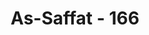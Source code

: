 ---
title: "As-Saffat - 166"
no: 166
arabic_no: ١٦٦
ayah: وَاِنَّا لَنَحْنُ الْمُسَبِّحُوْنَ
translation: "Dan sungguh, kami benar-benar terus bertasbih (kepada Allah)."
tafsir: "Kemudian Allah menjelaskan perilaku malaikat bahwa mereka selalu bertasbih kepada-Nya. Bertasbih adalah mensucikan Allah dari sifat-sifat yang tidak layak bagi-Nya, baik berupa sifat-sifat kekurangan, seperti lemah, mengantuk, perlu pembantu/anak dan sebagainya atau sifat-sifat tercela seperti pemarah, zalim, dan sebagainya. Bertasbih itu tidak cukup hanya dengan ucapan, dengan membaca subhanallah, tetapi perlu diiringi dengan perbuatan. Contoh tasbih yang sempurna adalah apa yang dikerjakan malaikat, dimana mereka tidak hanya terus menerus memuji Allah tetapi juga melaksanakan sepenuhnya perintah-perintah-Nya."
---